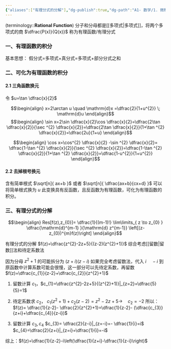 ```yaml
---
{"aliases":["有理分式的分解"],"dg-publish":true,"dg-path":"A1- 数学/1. 微积分/有理函数.md","permalink":"/A1- 数学/1. 微积分/有理函数/","dgPassFrontmatter":true,"noteIcon":"","created":"2024-05-24T19:37:47.000+08:00","updated":"2025-05-20T18:53:29.000+08:00"}
---
```


 (terminology::**Rational  Function**)
分子和分母都是[[多项式\|多项式]]，将两个多项式的商 $\dfrac{P(x)}{Q(x)}$ 称为有理函数/有理分式
### 一、有理函数的积分
基本思想： 假分式=多项式+真分式=多项式+部分分式之和

### 二、可化为有理函数的积分
#### 2.1 三角函数换元
令 $u=\tan \dfrac{x}{2}$

$$\begin{align}
x=2\arctan u \quad  \mathrm{d}x =\dfrac{2}{1+u^{2}} \; \mathrm{d}u
\end{align}$$
$$\begin{align}
\sin x=2\sin \dfrac{x}{2}\cos \dfrac{x}{2}=\dfrac{2\tan \dfrac{x}{2}}{\sec ^{2} \dfrac{x}{2}}=\dfrac{2\tan \dfrac{x}{2}}{1+\tan ^{2} \dfrac{x}{2}}=\dfrac{2u}{1+u}
\end{align}$$

$$\begin{align}
\cos x=\cos^{2} \dfrac{x}{2} -\sin ^{2} \dfrac{x}{2}= \dfrac{1-\tan ^{2} \dfrac{x}{2}}{\sec ^{2} \dfrac{x}{2}}=\dfrac{1-\tan ^{2} \dfrac{x}{2}}{1+\tan ^{2} \dfrac{x}{2}}=\dfrac{1-u^{2}}{1+u^{2}}
\end{align}$$

#### 2.2 去掉根号换元
含有简单根式 $\sqrt[n]{ ax+b }$ 或者 $\sqrt[n]{ \dfrac{ax+b}{cx+d} }$
可以将简单根式换为 $u$
此变换具有反函数，且反函数为有理函数，可化为有理函数的积分。
### 三、有理分式的分解
$$\begin{align}
Res[f(z),z_{0}]= \dfrac{1}{(m-1)!} \lim\limits_{ z \to z_{0} } \dfrac{\mathrm{d}^{m-1} }{\mathrm{d} z^{m-1}} \left[(z-z_{0})^{m}f(z)\right] 
\end{align}$$

有理分式的分解 $f(z)=\dfrac{z^{2}-2z+5}{(z-2)(z^{2}+1)}$ 
综合考虑[[留数\|留数]]法和待定系数法


因为分母 $z^{2}+1$ 的可能拆分为 $(z+i)(z-i)$ 
如果完全考虑留数法，代入 $i\quad -i$ 到原函数中计算系数可能会很慢，这一部分可以先待定系数，再留数
$f(z)=\dfrac{c_{1}}{z-2}+\dfrac{c_{2}}{z^{2}+1}$
1. 留数计算 $c_{1}$，$c_{1}=\dfrac{z^{2}-2z+5}{(z^{2}+1)}|_{z=2}=\dfrac{5}{5}=1$

2. 待定系数求 $c_{2}$， $c_{1}(z^{2}+1)+c_{2}(z-2)=z^{2}-2z+5  \to \quad c_{2}=-2$
所以：$f(z)= \dfrac{1}{z-2}- \dfrac{2}{z^{2}+1}=\dfrac{1}{z-2}- (\dfrac{c_{3}}{z+i}+\dfrac{c_{4}}{z-i})$

3. 留数计算 $c_{3},c_{4}$
$c_{3}= \dfrac{2}{z-i}|_{z=-i}=- \dfrac{1}{i}=i$
$c_{4}=\dfrac{2}{z+i}|_{z=i}=\dfrac{1}{i}=-i$

综上：$f(z)=\dfrac{1}{z-2}-i\left(\dfrac{1}{z+i}-\dfrac{1}{z-i}\right)$


